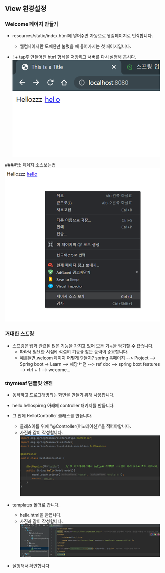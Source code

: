 ## View 환경설정

### Welcome 페이지 만들기
- resources/static/index.html에 넣어주면 자동으로 웰컴페이지로 인식합니다.
    - 웰컴페이지란 도메인만 눌렀을 때 들어가지는 첫 페이지입니다.
  
- ! + tap후 만들어진 html 형식을 저장하고 서버를 다시 실행해 봅시다.
![](image/index.png)
  

####팁: 페이지 소스보는법
![](image/페이지소스보는법.png)

### 거대한 스프링
- 스프링은 웹과 관련된 많은 기능을 가지고 있어 모든 기능을 암기할 수 없습니다.
  - 따라서 필요한 시점에 적절히 기능을 찾는 능력이 중요합니다.
  - 예를들면,welcom 페이지 어떻게 만들지? spring 홈페이지 --> Project --> Spring boot -> Learn --> 해당 버전 --> ref doc --> spring boot features --> ctrl + f 
  --> welcome...
    
### thymleaf 템플릿 엔진 
- 동작하고 프로그래밍되는 화면을 만들기 위해 사용합니다.
- hello.hellospirng 아래에 controller 패키지를 만듭니다.
- 그 안에 HelloController 클래스를 만듭니다.
  - 클래스이름 위에 "@Controller(어노테이션)"을 적어야합니다.
  - 사진과 같이 작성합니다.
  ![](image/controller.png)
    
- templates 폴더로 갑니다.
  - hello.html을 만듭니다.
  - 사진과 같이 작성합니다.
  ![](image/hello_html.png)
    
- 실행해서 확인합니다


  
    
